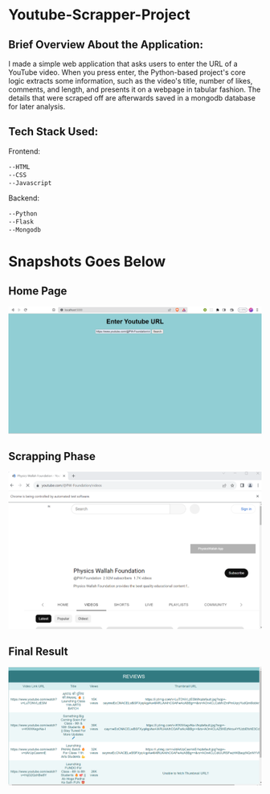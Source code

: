 # Youtube-Scrapper-Project

## Brief Overview About the Application:
I made a simple web application that asks users to enter the URL of a YouTube video. When you press enter, the Python-based project's core logic extracts some information, such as the video's title, number of likes, comments, and length, and presents it on a webpage in tabular fashion.
The details that were scraped off are afterwards saved in a mongodb database for later analysis.

## Tech Stack Used:
Frontend:
```
--HTML
--CSS
--Javascript
```
Backend:
```
--Python
--Flask
--Mongodb
```
# Snapshots Goes Below
## Home Page
![Home Page of My Web Application Asking user to enter the youtube url on which scrapping will be performed](./assets/web_scrapper_1.png)

## Scrapping Phase
![](./assets/web_scrapper_2.png)

## Final Result
![Home Page of My Web Application Asking user to enter the youtube url on which scrapping will be performed](./assets/Web_scrapper_3.png)

